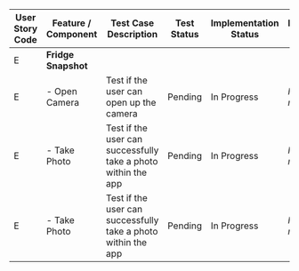 | User Story Code | Feature / Component | Test Case Description | Test Status | Implementation Status | Refactoring Notes |
|-----------------|---------------------|-----------------------|-------------|-----------------------|-------------------|
| E           | **Fridge Snapshot** | | | | |
| E          | - Open Camera | Test if the user can open up the camera | Pending | In Progress | _Notes on refactoring_ |
| E          | - Take Photo | Test if the user can successfully take a photo within the app | Pending | In Progress | _Notes on refactoring_ |
| E          | - Take Photo | Test if the user can successfully take a photo within the app | Pending | In Progress | _Notes on refactoring_ |